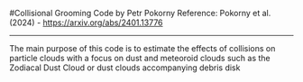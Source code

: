 #Collisional Grooming Code 
by Petr Pokorny
Reference: Pokorny et al. (2024) - https://arxiv.org/abs/2401.13776

---
The main purpose of this code is to estimate the effects of collisions on particle clouds with a focus on dust and meteoroid clouds such as the Zodiacal Dust Cloud or dust clouds accompanying debris disk
